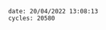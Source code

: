 

                date: 20/04/2022 13:08:13
                cycles: 20580

                         